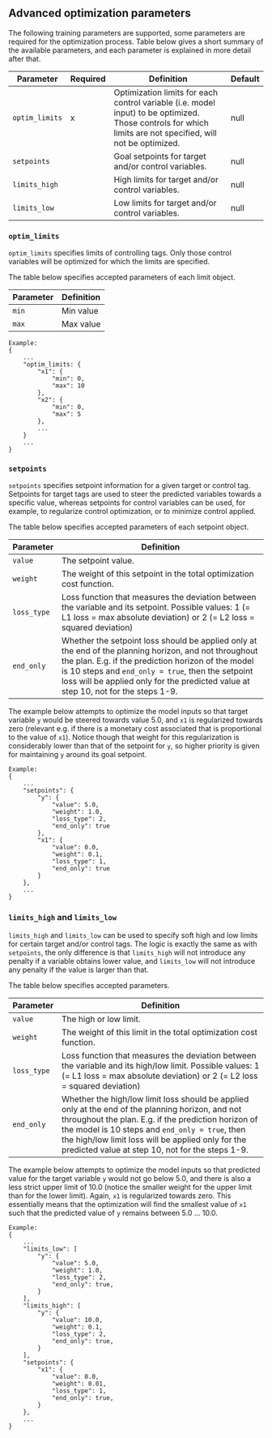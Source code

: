 ## Advanced optimization parameters

The following training parameters are supported, some parameters are required for the optimization process. Table below gives a short summary of the available parameters, and each parameter is explained in more detail after that.

| Parameter    | Required | Definition | Default |
| ------------ | -------- | ---------- | ------- |
| `optim_limits` | x        | Optimization limits for each control variable (i.e. model input) to be optimized. Those controls for which limits are not specified, will not be optimized.  | null        |
| `setpoints`    |          | Goal setpoints for target and/or control variables.        | null        |
| `limits_high`  |          | High limits for target and/or control variables.           | null        |
| `limits_low`   |          | Low limits for target and/or control variables.            | null        |

### `optim_limits`

`optim_limits` specifies limits of controlling tags. Only those control variables will be optimized for which the limits are specified. 

The table below specifies accepted parameters of each limit object.

| Parameter | Definition |
| --------- | ---------- |
| `min`       | Min value          |
| `max`       | Max value          |

```
Example:
{
    ...
    "optim_limits: {
        "x1": {
            "min": 0,
            "max": 10
        },
        "x2": {
            "min": 0,
            "max": 5
        },
        ...
    }
    ...
}

```



### `setpoints`

`setpoints` specifies setpoint information for a given target or control tag. Setpoints for target tags are used to steer the predicted variables towards a specific value, whereas setpoints for control variables can be used, for example, to regularize control optimization, or to minimize control applied.

The table below specifies accepted parameters of each setpoint object.

| Parameter | Definition |
| --------- | ---------- |
| `value`     | The setpoint value.           |
| `weight`    | The weight of this setpoint in the total optimization cost function.          |
| `loss_type` | Loss function that measures the deviation between the variable and its setpoint. Possible values: 1 (= L1 loss = max absolute deviation) or 2 (= L2 loss = squared deviation)            |
| `end_only`  | Whether the setpoint loss should be applied only at the end of the planning horizon, and not throughout the plan. E.g. if the prediction horizon of the model is 10 steps and `end_only = true`, then the setpoint loss will be applied only for the predicted value at step 10, not for the steps 1-9.           |

The example below attempts to optimize the model inputs so that target variable `y` would be steered towards value 5.0, and `x1` is regularized towards zero (relevant e.g. if there is a monetary cost associated that is proportional to the value of `x1`). Notice though that weight for this regularization is considerably lower than that of the setpoint for `y`, so higher priority is given for maintaining `y` around its goal setpoint.

```
Example:
{
    ...
    "setpoints": {
        "y": {
            "value": 5.0,
            "weight": 1.0,
            "loss_type": 2,
            "end_only": true
        },
        "x1": {
            "value": 0.0,
            "weight": 0.1,
            "loss_type": 1,
            "end_only": true
        }
    },
    ...
}
```



### `limits_high` and `limits_low`

`limits_high` and `limits_low` can be used to specify soft high and low limits for certain target and/or control tags. The logic is exactly the same as with `setpoints`, the only difference is that `limits_high` will not introduce any penalty if a variable obtains lower value, and `limits_low` will not introduce any penalty if the value is larger than that.

The table below specifies accepted parameters.

| Parameter | Definition |
| --------- | ---------- |
| `value`     | The high or low limit.           |
| `weight`    | The weight of this limit in the total optimization cost function.          |
| `loss_type` | Loss function that measures the deviation between the variable and its high/low limit. Possible values: 1 (= L1 loss = max absolute deviation) or 2 (= L2 loss = squared deviation)            |
| `end_only`  | Whether the high/low limit loss should be applied only at the end of the planning horizon, and not throughout the plan. E.g. if the prediction horizon of the model is 10 steps and `end_only = true`, then the high/low limit loss will be applied only for the predicted value at step 10, not for the steps 1-9.           |

The example below attempts to optimize the model inputs so that predicted value for the target variable `y` would not go below 5.0, and there is also a less strict upper limit of 10.0 (notice the smaller weight for the upper limit than for the lower limit). Again, `x1` is regularized towards zero. This essentially means that the optimization will find the smallest value of `x1` such that the predicted value of `y` remains between 5.0 ... 10.0.

```
Example:
{
    ...
    "limits_low": [
        "y": {
            "value": 5.0,
            "weight": 1.0,
            "loss_type": 2,
            "end_only": true,
        }
    ],
    "limits_high": [
        "y": {
            "value": 10.0,
            "weight": 0.1,
            "loss_type": 2,
            "end_only": true,
        }
    ],
    "setpoints": {
        "x1": {
            "value": 0.0,
            "weight": 0.01,
            "loss_type": 1,
            "end_only": true,
        }
    },
    ...
}
```
